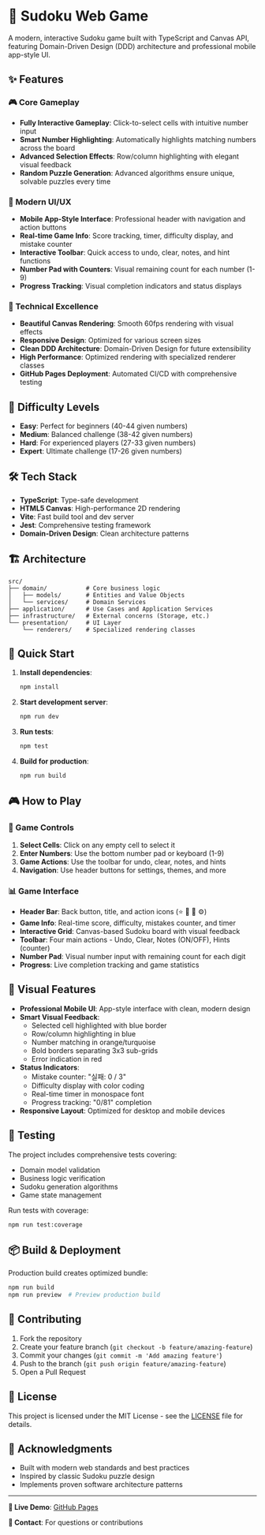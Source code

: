 # 🧩 Sudoku Web Game

A modern, interactive Sudoku game built with TypeScript and Canvas API, featuring Domain-Driven Design (DDD) architecture and professional mobile app-style UI.

## ✨ Features

### 🎮 Core Gameplay
- **Fully Interactive Gameplay**: Click-to-select cells with intuitive number input
- **Smart Number Highlighting**: Automatically highlights matching numbers across the board
- **Advanced Selection Effects**: Row/column highlighting with elegant visual feedback
- **Random Puzzle Generation**: Advanced algorithms ensure unique, solvable puzzles every time

### 🎨 Modern UI/UX
- **Mobile App-Style Interface**: Professional header with navigation and action buttons
- **Real-time Game Info**: Score tracking, timer, difficulty display, and mistake counter
- **Interactive Toolbar**: Quick access to undo, clear, notes, and hint functions
- **Number Pad with Counters**: Visual remaining count for each number (1-9)
- **Progress Tracking**: Visual completion indicators and status displays

### 🔧 Technical Excellence
- **Beautiful Canvas Rendering**: Smooth 60fps rendering with visual effects
- **Responsive Design**: Optimized for various screen sizes
- **Clean DDD Architecture**: Domain-Driven Design for future extensibility
- **High Performance**: Optimized rendering with specialized renderer classes
- **GitHub Pages Deployment**: Automated CI/CD with comprehensive testing

## 🎯 Difficulty Levels

- **Easy**: Perfect for beginners (40-44 given numbers)
- **Medium**: Balanced challenge (38-42 given numbers)  
- **Hard**: For experienced players (27-33 given numbers)
- **Expert**: Ultimate challenge (17-26 given numbers)

## 🛠️ Tech Stack

- **TypeScript**: Type-safe development
- **HTML5 Canvas**: High-performance 2D rendering
- **Vite**: Fast build tool and dev server
- **Jest**: Comprehensive testing framework
- **Domain-Driven Design**: Clean architecture patterns

## 🏗️ Architecture

```
src/
├── domain/           # Core business logic
│   ├── models/       # Entities and Value Objects
│   └── services/     # Domain Services
├── application/      # Use Cases and Application Services
├── infrastructure/   # External concerns (Storage, etc.)
└── presentation/     # UI Layer
    └── renderers/    # Specialized rendering classes
```

## 🚀 Quick Start

1. **Install dependencies**:
   ```bash
   npm install
   ```

2. **Start development server**:
   ```bash
   npm run dev
   ```

3. **Run tests**:
   ```bash
   npm test
   ```

4. **Build for production**:
   ```bash
   npm run build
   ```

## 🎮 How to Play

### 🎯 Game Controls
1. **Select Cells**: Click on any empty cell to select it
2. **Enter Numbers**: Use the bottom number pad or keyboard (1-9)
3. **Game Actions**: Use the toolbar for undo, clear, notes, and hints
4. **Navigation**: Use header buttons for settings, themes, and more

### 📊 Game Interface
- **Header Bar**: Back button, title, and action icons (⭐ 📝 🎨 ⚙️)
- **Game Info**: Real-time score, difficulty, mistakes counter, and timer
- **Interactive Grid**: Canvas-based Sudoku board with visual feedback
- **Toolbar**: Four main actions - Undo, Clear, Notes (ON/OFF), Hints (counter)
- **Number Pad**: Visual number input with remaining count for each digit
- **Progress**: Live completion tracking and game statistics

## 🎨 Visual Features

- **Professional Mobile UI**: App-style interface with clean, modern design
- **Smart Visual Feedback**:
  - Selected cell highlighted with blue border
  - Row/column highlighting in blue
  - Number matching in orange/turquoise
  - Bold borders separating 3x3 sub-grids
  - Error indication in red
- **Status Indicators**:
  - Mistake counter: "실패: 0 / 3"
  - Difficulty display with color coding
  - Real-time timer in monospace font
  - Progress tracking: "0/81" completion
- **Responsive Layout**: Optimized for desktop and mobile devices

## 🧪 Testing

The project includes comprehensive tests covering:
- Domain model validation
- Business logic verification  
- Sudoku generation algorithms
- Game state management

Run tests with coverage:
```bash
npm run test:coverage
```

## 📦 Build & Deployment

Production build creates optimized bundle:
```bash
npm run build
npm run preview  # Preview production build
```

## 🤝 Contributing

1. Fork the repository
2. Create your feature branch (`git checkout -b feature/amazing-feature`)
3. Commit your changes (`git commit -m 'Add amazing feature'`)
4. Push to the branch (`git push origin feature/amazing-feature`)
5. Open a Pull Request

## 📄 License

This project is licensed under the MIT License - see the [LICENSE](LICENSE) file for details.

## 🙏 Acknowledgments

- Built with modern web standards and best practices
- Inspired by classic Sudoku puzzle design
- Implements proven software architecture patterns

---

**🔗 Live Demo**: [GitHub Pages](https://zenit.github.io/sudoku-web-game/)

**📧 Contact**: For questions or contributions